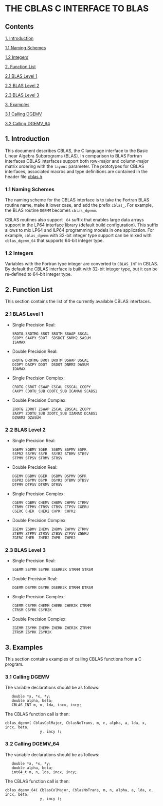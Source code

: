 # THE CBLAS C INTERFACE TO BLAS

## Contents
[1. Introduction](#1-introduction)

[1.1 Naming Schemes](#11-naming-schemes)

[1.2 Integers](#12-integers)

[2. Function List](#2-function-list)

[2.1 BLAS Level 1](#21-blas-level-1)

[2.2 BLAS Level 2](#22-blas-level-2)

[2.3 BLAS Level 3](#23-blas-level-3)

[3. Examples](#3-examples)

[3.1 Calling DGEMV](#31-calling-dgemv)

[3.2 Calling DGEMV_64](#32-calling-dgemv_64)

## 1. Introduction
This document describes CBLAS, the C language interface to the Basic Linear Algebra Subprograms (BLAS).
In comparison to BLAS Fortran interfaces CBLAS interfaces support both row-major and column-major matrix
ordering with the `layout` parameter.
The prototypes for CBLAS interfaces, associated macros and type definitions are contained in the header
file [cblas.h](../CBLAS/include/cblas.h)

### 1.1 Naming Schemes
The naming scheme for the CBLAS interface is to take the Fortran BLAS routine name, make it lower case,
and add the prefix `cblas_`. For example, the BLAS routine `DGEMM` becomes `cblas_dgemm`.

CBLAS routines also support `_64` suffix that enables large data arrays support in the LP64 interface library
(default build configuration). This suffix allows to mix LP64 and ILP64 programming models in one application.
For example, `cblas_dgemm` with 32-bit integer type support can be mixed with `cblas_dgemm_64`
that supports 64-bit integer type. 

### 1.2 Integers
Variables with the Fortran type integer are converted to `CBLAS_INT` in CBLAS. By default
the CBLAS interface is built with 32-bit integer type, but it can be re-defined to 64-bit integer type.

## 2. Function List
This section contains the list of the currently available CBLAS interfaces.

### 2.1 BLAS Level 1
* Single Precision Real:
  ```
  SROTG SROTMG SROT SROTM SSWAP SSCAL
  SCOPY SAXPY SDOT  SDSDOT SNRM2 SASUM 
  ISAMAX
  ```
* Double Precision Real:
  ```
  DROTG DROTMG DROT DROTM DSWAP DSCAL
  DCOPY DAXPY DDOT  DSDOT DNRM2 DASUM 
  IDAMAX
  ```
* Single Precision Complex:
  ```
  CROTG CSROT CSWAP CSCAL CSSCAL CCOPY 
  CAXPY CDOTU_SUB CDOTC_SUB ICAMAX SCABS1
  ```
* Double Precision Complex:
  ```
  ZROTG ZDROT ZSWAP ZSCAL ZDSCAL ZCOPY 
  ZAXPY ZDOTU_SUB ZDOTC_SUB IZAMAX DCABS1
  DZNRM2 DZASUM
  ```
### 2.2 BLAS Level 2
* Single Precision Real:
  ```
  SGEMV SGBMV SGER  SSBMV SSPMV SSPR
  SSPR2 SSYMV SSYR  SSYR2 STBMV STBSV
  STPMV STPSV STRMV STRSV
  ```
* Double Precision Real:
  ```
  DGEMV DGBMV DGER  DSBMV DSPMV DSPR
  DSPR2 DSYMV DSYR  DSYR2 DTBMV DTBSV
  DTPMV DTPSV DTRMV DTRSV
  ```
* Single Precision Complex:
  ```
  CGEMV CGBMV CHEMV CHBMV CHPMV CTRMV
  CTBMV CTPMV CTRSV CTBSV CTPSV CGERU
  CGERC CHER  CHER2 CHPR  CHPR2
  ```
* Double Precision Complex:
  ```
  ZGEMV ZGBMV ZHEMV ZHBMV ZHPMV ZTRMV
  ZTBMV ZTPMV ZTRSV ZTBSV ZTPSV ZGERU
  ZGERC ZHER  ZHER2 ZHPR  ZHPR2
  ```
### 2.3 BLAS Level 3
* Single Precision Real:
  ```
  SGEMM SSYMM SSYRK SSERK2K STRMM STRSM
  ```
* Double Precision Real:
  ```
  DGEMM DSYMM DSYRK DSERK2K DTRMM DTRSM
  ```
* Single Precision Complex:
  ```
  CGEMM CSYMM CHEMM CHERK CHER2K CTRMM
  CTRSM CSYRK CSYR2K
  ```
* Double Precision Complex:
  ```
  ZGEMM ZSYMM ZHEMM ZHERK ZHER2K ZTRMM 
  ZTRSM ZSYRK ZSYR2K
  ```

## 3. Examples
This section contains examples of calling CBLAS functions from a C program.

### 3.1 Calling DGEMV
The variable declarations should be as follows:
```
   double *a, *x, *y;
   double alpha, beta;
   CBLAS_INT m, n, lda, incx, incy;
```
The CBLAS function call is then:
```
cblas_dgemv( CblasColMajor, CblasNoTrans, m, n, alpha, a, lda, x, incx, beta,
                y, incy );
```

### 3.2 Calling DGEMV_64
The variable declarations should be as follows:
```
   double *a, *x, *y;
   double alpha, beta;
   int64_t m, n, lda, incx, incy;
```
The CBLAS function call is then:
```
cblas_dgemv_64( CblasColMajor, CblasNoTrans, m, n, alpha, a, lda, x, incx, beta,
                y, incy );
```
